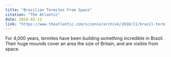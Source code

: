 ```yaml
---
title: "Brazilian Termites From Space"
citation: "The Atlantic"
date: 2019-03-12
link: "https://www.theatlantic.com/science/archive/2018/11/brazil-termite-murundus-mounds-space-4000-years-old/576160/"
---
```

For 4,000 years, termites have been building something incredible in Brazil. Their huge mounds cover an area the size of Britain, and are visible from space.

